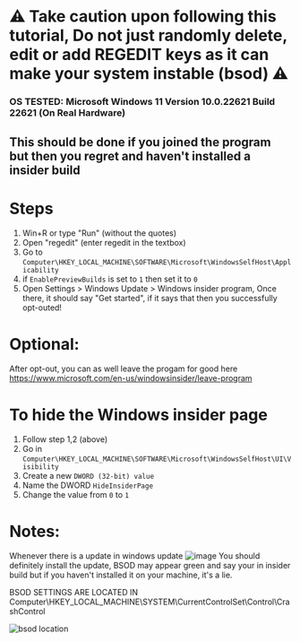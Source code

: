 # ⚠️ Take caution upon following this tutorial, Do not just randomly delete, edit or add REGEDIT keys as it can make your system instable (bsod) ⚠️
### OS TESTED: Microsoft Windows 11 Version	10.0.22621 Build 22621 (On Real Hardware)
## This should be done if you joined the program but then you regret and haven't installed a insider build

# Steps
1. Win+R or type "Run" (without the quotes)
2. Open "regedit" (enter regedit in the textbox)
3. Go to `Computer\HKEY_LOCAL_MACHINE\SOFTWARE\Microsoft\WindowsSelfHost\Applicability`
4. if `EnablePreviewBuilds` is set to `1` then set it to `0`
5. Open Settings > Windows Update > Windows insider program, Once there, it should say "Get started", if it says that then you successfully opt-outed!
  
# Optional:
After opt-out, you can as well leave the progam for good here
https://www.microsoft.com/en-us/windowsinsider/leave-program

# To hide the Windows insider page
1. Follow step 1,2 (above)
2. Go in `Computer\HKEY_LOCAL_MACHINE\SOFTWARE\Microsoft\WindowsSelfHost\UI\Visibility`
3. Create a new `DWORD (32-bit) value`
4. Name the DWORD `HideInsiderPage`
5. Change the value from `0` to `1`

# Notes:
Whenever there is a update in windows update ![image](https://github.com/aduud21/How-to-Opt-out-of-windows-insider-program-with-regedit/assets/74877817/33f01d07-77bd-4316-abc6-f093d1772a43)
You should definitely install the update, BSOD may appear green and say your in insider build but if you haven't installed it on your machine, it's a lie.

BSOD SETTINGS ARE LOCATED IN Computer\HKEY_LOCAL_MACHINE\SYSTEM\CurrentControlSet\Control\CrashControl

![bsod location](https://github.com/aduud21/How-to-Opt-out-of-windows-insider-program-with-regedit/assets/74877817/2ab53268-dccf-4f1b-853a-f1e74cd8d77a)


